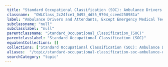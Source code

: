 ```yaml
--- 
 title: "Standard Occupational Classification (SOC): Ambulance Drivers and Attendants, Except Emergency Medical Technicians" 
 classname:  "OWLClass_2c24fce1_0495_4d55_9704_cceed250981a" 
 label: "Ambulance Drivers and Attendants, Except Emergency Medical Technicians" 
 subclassname: "null" 
 subclasslabel: "null" 
 parentclassname: "Standard_Occupational_Classification_(SOC)" 
 parentclasslabel: "Standard Occupational Classification (SOC)" 
 equalentCollections: [] 
 collections: ['Standard Occupational Classification (SOC): Ambulance Drivers and Attendants, Except Emergency Medical Technicians']
 aliases:  "/topic/standard-occupational-classification-soc-ambulance-drivers-and-attendants-except-emergency-medical-technicians"  
 searchCategory: "topic" 
---
```

